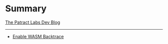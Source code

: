 # Summary

[The Patract Labs Dev Blog](./README.md)

--- 

- [Enable WASM Backtrace](./enable-wasm-backtrace.md)
